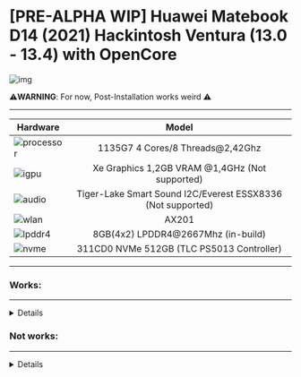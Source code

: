 # [PRE-ALPHA WIP] Huawei Matebook D14 (2021) Hackintosh Ventura (13.0 - 13.4) with OpenCore

![img](https://i.imgur.com/MEjR3Gt.png)

⚠️**WARNING**: For now, Post-Installation works weird ⚠️

---

Hardware | Model
--- |:--:
![processor](https://i.imgur.com/BzXF1mf.png) | 1135G7 4 Cores/8 Threads@2,42Ghz
![igpu](https://i.imgur.com/HS92HLo.png)| Xe Graphics 1,2GB VRAM @1,4GHz (Not supported)
![audio](https://i.imgur.com/Xpsn2zb.png) | Tiger-Lake Smart Sound I2C/Everest ESSX8336 (Not supported)
![wlan](https://i.imgur.com/9eDLwo9.png) | AX201
![lpddr4](https://i.imgur.com/1VtslzT.png) | 8GB(4x2) LPDDR4@2667Mhz (in-build)
![nvme](https://i.imgur.com/J9Q96yY.png) | 311CD0 NVMe 512GB (TLC PS5013 Controller)
---

### Works:
---
<details>

- Opencore 0.9.3 ✅ 

- Installer Boot ✅ (Installation on: NVMe SSD: ~20/25 minutes; SATA3 SSD: ~28/30 minutes)

- System Boot ✅

- USB Ports ✅ (Now all works).

- VoodooPS2Controller/Keyboard ✅ (Works).
  
- VoodooI2CHID/Touchpad ✅ (Recognize the GXTP7863 sensor weird, works but skips some screen pixels).

- Camera ✅ (works perfectly)

- Battery charging and stats ✅

- Screen ✅ (1080x1920)

- Wi-Fi ✅ (altrough is some slow to connect)
  
- Bluetooth ✅ (Sound devices have some cuts, mouses/keyboards works pretty well, Android devices works/iOS devices are detected but AirDrop is broken).


 
</details>



### Not works:
---

<details>

- Audio Card ❌ (It's recognized as Tiger-Lake SST/Comet-Lake SST, but isn't enabled)

- Microphone ❌ (It is not recognized)

- HDMI ❌ (Doesn't work without 3D Acceleration)

- Screen Backlit ❌ (Doesn't work without 3D Acceleration)

- Fingerprint Scanner ❌ (Don't exist some Goodix kext for MacOS; use NoTouchID kext for disable it)

</details>

